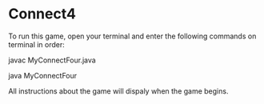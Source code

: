 # Connect4
To run this game, open your terminal and enter the following commands on terminal in order:

javac MyConnectFour.java

java MyConnectFour

All instructions about the game will dispaly when the game begins.
